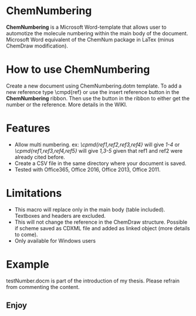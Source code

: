 # ChemNumbering

**ChemNumbering** is a Microsoft Word-template that allows user to automotize the molecule numbering within the main body of the document. 
Microsoft Word equivalent of the ChemNum package in LaTex (minus ChemDraw modification).


# How to use ChemNumbering
Create a new document using ChemNumbering.dotm template. 
To add a new reference type \cmpd{ref} or use the insert reference button in the **ChemNumbering** ribbon.
Then use the button in the ribbon to either get the number or the reference.
More details in the WIKI.


# Features
 - Allow multi numbering. ex: _\cpmd{ref1,ref2,ref3,ref4}_ will give _1-4_ or _\cpmd{ref1,ref3,ref4,ref5}_ will give _1,3-5_ given that ref1 and ref2 were already cited before.
 - Create a CSV file in the same directory where your document is saved.
 - Tested with Office365, Office 2016, Office 2013, Office 2011.
 
 
# Limitations
- This macro will replace only in the main body (table included). Textboxes and headers are excluded.
- This will not change the reference in the ChemDraw structure. Possible if scheme saved as CDXML file and added as linked object (more details to come). 
- Only available for Windows users


# Example
testNumber.docm is part of the introduction of my thesis. Please refrain from commenting the content.

## Enjoy



